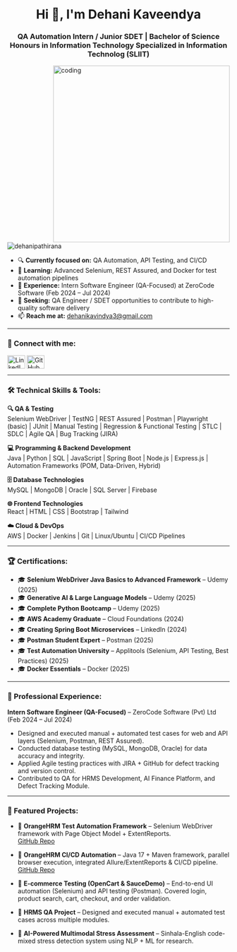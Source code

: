 <h1 align="center">Hi 👋, I'm Dehani Kaveendya</h1>
<h3 align="center">QA Automation Intern / Junior SDET | Bachelor of Science Honours in Information Technology Specialized in Information Technolog (SLIIT)</h3>
<img align="right" alt="coding" width="400" src="https://i.pinimg.com/originals/e7/26/c7/e726c74ac081eed50feee1433d12c998.gif">

<p align="left"> <img src="https://komarev.com/ghpvc/?username=dehanipathirana&label=Profile%20views&color=0e75b6&style=flat" alt="dehanipathirana" /> </p>

- 🔍 **Currently focused on:** QA Automation, API Testing, and CI/CD  
- 🌱 **Learning:** Advanced Selenium, REST Assured, and Docker for test automation pipelines  
- 💼 **Experience:** Intern Software Engineer (QA-Focused) at ZeroCode Software (Feb 2024 – Jul 2024)  
- 🎯 **Seeking:** QA Engineer / SDET opportunities to contribute to high-quality software delivery  
- 📫 **Reach me at:** dehanikavindya3@gmail.com  

---

<h3 align="left">🤝 Connect with me:</h3>
<p align="left">
<a href="https://www.linkedin.com/in/dehani-kaveendya-6b8a42216/" target="blank"><img align="center" src="https://raw.githubusercontent.com/rahuldkjain/github-profile-readme-generator/master/src/images/icons/Social/linked-in-alt.svg" alt="LinkedIn Profile" height="30" width="40" /></a>
<a href="https://github.com/DehaniPathirana" target="blank"><img align="center" src="https://raw.githubusercontent.com/rahuldkjain/github-profile-readme-generator/master/src/images/icons/Social/github.svg" alt="GitHub Profile" height="30" width="40" /></a>
</p>

---

<h3 align="left">🛠️ Technical Skills & Tools:</h3>

**🔍 QA & Testing**  
Selenium WebDriver | TestNG | REST Assured | Postman | Playwright (basic) | JUnit | Manual Testing | Regression & Functional Testing | STLC | SDLC | Agile QA | Bug Tracking (JIRA)

**💻 Programming & Backend Development**  
Java | Python | SQL | JavaScript | Spring Boot | Node.js | Express.js | Automation Frameworks (POM, Data-Driven, Hybrid)

**🗄️ Database Technologies**  
MySQL | MongoDB | Oracle | SQL Server | Firebase  

**🌐 Frontend Technologies**  
React | HTML | CSS | Bootstrap | Tailwind  

**☁️ Cloud & DevOps**  
AWS | Docker | Jenkins | Git | Linux/Ubuntu | CI/CD Pipelines  

---

<h3 align="left">🏆 Certifications:</h3>

- 🎓 **Selenium WebDriver Java Basics to Advanced Framework** – Udemy (2025)  
- 🎓 **Generative AI & Large Language Models** – Udemy (2025)  
- 🎓 **Complete Python Bootcamp** – Udemy (2025)  
- 🎓 **AWS Academy Graduate** – Cloud Foundations (2024)  
- 🎓 **Creating Spring Boot Microservices** – LinkedIn (2024)  
- 🎓 **Postman Student Expert** – Postman (2025)  
- 🎓 **Test Automation University** – Applitools (Selenium, API Testing, Best Practices) (2025)  
- 🎓 **Docker Essentials** – Docker (2025)  

---

<h3 align="left">💼 Professional Experience:</h3>

**Intern Software Engineer (QA-Focused)** – ZeroCode Software (Pvt) Ltd (Feb 2024 – Jul 2024)  
- Designed and executed manual + automated test cases for web and API layers (Selenium, Postman, REST Assured).  
- Conducted database testing (MySQL, MongoDB, Oracle) for data accuracy and integrity.  
- Applied Agile testing practices with JIRA + GitHub for defect tracking and version control.  
- Contributed to QA for HRMS Development, AI Finance Platform, and Defect Tracking Module.  

---

<h3 align="left">📂 Featured Projects:</h3>

- 🚀 **OrangeHRM Test Automation Framework** – Selenium WebDriver framework with Page Object Model + ExtentReports.  
  [GitHub Repo](https://github.com/DehaniPathirana/orangehrm-automation-framework)  

- 🚀 **OrangeHRM CI/CD Automation** – Java 17 + Maven framework, parallel browser execution, integrated Allure/ExtentReports & CI/CD pipeline.  
  [GitHub Repo](https://github.com/DehaniPathirana)  

- 🛒 **E-commerce Testing (OpenCart & SauceDemo)** – End-to-end UI automation (Selenium) and API testing (Postman). Covered login, product search, cart, checkout, and order validation.  

- 🏢 **HRMS QA Project** – Designed and executed manual + automated test cases across multiple modules.  

- 🧠 **AI-Powered Multimodal Stress Assessment** – Sinhala-English code-mixed stress detection system using NLP + ML for research.  


